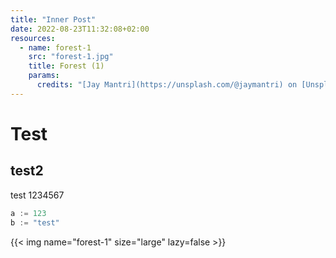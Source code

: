 ```yaml
---
title: "Inner Post"
date: 2022-08-23T11:32:08+02:00
resources:
  - name: forest-1
    src: "forest-1.jpg"
    title: Forest (1)
    params:
      credits: "[Jay Mantri](https://unsplash.com/@jaymantri) on [Unsplash](https://unsplash.com/s/photos/forest)"
---
```


# Test
## test2

test 1234567 
```go
a := 123
b := "test"
```

{{< img name="forest-1" size="large" lazy=false >}}
